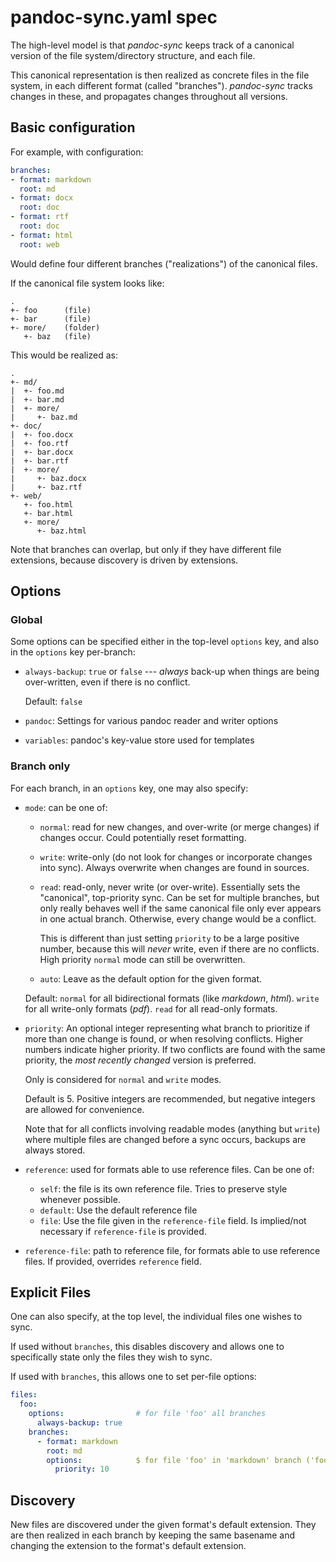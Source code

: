 pandoc-sync.yaml spec
=====================

The high-level model is that *pandoc-sync* keeps track of a canonical version
of the file system/directory structure, and each file.

This canonical representation is then realized as concrete files in the file
system, in each different format (called "branches").  *pandoc-sync* tracks
changes in these, and propagates changes throughout all versions.

Basic configuration
-------------------

For example, with configuration:

```yaml
branches:
- format: markdown
  root: md
- format: docx
  root: doc
- format: rtf
  root: doc
- format: html
  root: web
```

Would define four different branches ("realizations") of the canonical files.

If the canonical file system looks like:

```
.
+- foo      (file)
+- bar      (file)
+- more/    (folder)
   +- baz   (file)
```

This would be realized as:

```
.
+- md/
|  +- foo.md
|  +- bar.md
|  +- more/
|     +- baz.md
+- doc/
|  +- foo.docx
|  +- foo.rtf
|  +- bar.docx
|  +- bar.rtf
|  +- more/
|     +- baz.docx
|     +- baz.rtf
+- web/
   +- foo.html
   +- bar.html
   +- more/
      +- baz.html
```

Note that branches can overlap, but only if they have different file
extensions, because discovery is driven by extensions.

Options
-------

### Global

Some options can be specified either in the top-level `options` key, and also
in the `options` key per-branch:

*   `always-backup`: `true` or `false` --- *always* back-up when things are
    being over-written, even if there is no conflict.

    Default: `false`
*   `pandoc`: Settings for various pandoc reader and writer options
*   `variables`: pandoc's key-value store used for templates

### Branch only

For each branch, in an `options` key, one may also specify:

*   `mode`: can be one of:

    *   `normal`: read for new changes, and over-write (or merge changes) if
        changes occur.  Could potentially reset formatting.

    *   `write`: write-only (do not look for changes or incorporate changes
        into sync).  Always overwrite when changes are found in sources.

    *   `read`: read-only, never write (or over-write).  Essentially sets the
        "canonical", top-priority sync.  Can be set for multiple branches, but
        only really behaves well if the same canonical file only ever appears
        in one actual branch.  Otherwise, every change would be a conflict.

        This is different than just setting `priority` to be a large positive
        number, because this will *never* write, even if there are no
        conflicts.  High priority `normal` mode can still be overwritten.

    *   `auto`: Leave as the default option for the given format.

    Default: `normal` for all bidirectional formats (like *markdown*, *html*).
    `write` for all write-only formats (*pdf*).  `read` for all read-only
    formats.

*   `priority`: An optional integer representing what branch to prioritize if
    more than one change is found, or when resolving conflicts. Higher numbers
    indicate higher priority.  If two conflicts are found with the same
    priority, the *most recently changed* version is preferred.

    Only is considered for `normal` and `write` modes.

    Default is 5.  Positive integers are recommended, but negative integers are
    allowed for convenience.

    Note that for all conflicts involving readable modes (anything but `write`)
    where multiple files are changed before a sync occurs, backups are always
    stored.
*   `reference`: used for formats able to use reference files.  Can be one of:
    *   `self`: the file is its own reference file.  Tries to preserve style
        whenever possible.
    *   `default`: Use the default reference file
    *   `file`: Use the file given in the `reference-file` field.  Is
        implied/not necessary if `reference-file` is provided.
*   `reference-file`: path to reference file, for formats able to use reference
    files.  If provided, overrides `reference` field.

Explicit Files
--------------

One can also specify, at the top level, the individual files one wishes to
sync.

If used without `branches`, this disables discovery and allows one to
specifically state only the files they wish to sync.

If used with `branches`, this allows one to set per-file options:

```yaml
files:
  foo:
    options:                # for file 'foo' all branches
      always-backup: true
    branches:
      - format: markdown
        root: md
        options:            $ for file 'foo' in 'markdown' branch ('foo.md')
          priority: 10
```

Discovery
---------

New files are discovered under the given format's default extension.  They are
then realized in each branch by keeping the same basename and changing the
extension to the format's default extension.
